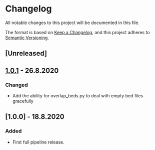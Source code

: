 # Changelog
All notable changes to this project will be documented in this file.

The format is based on [Keep a Changelog](https://keepachangelog.com/en/1.0.0/),
and this project adheres to [Semantic Versioning](https://semver.org/spec/v2.0.0.html).

## [Unreleased]

## [1.0.1](../../compare/1.0.1...1.0.0) - 26.8.2020

### Changed

- Add the ability for overlap_beds.py to deal with empty bed files gracefully

## [1.0.0] - 18.8.2020

### Added

- First full pipeline release.

